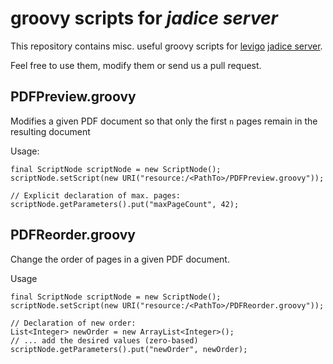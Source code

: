 groovy scripts for _jadice server_
==================================

This repository contains misc. useful groovy scripts for [levigo](http://www.levigo.com) [jadice server](http://www.levigo.com/document-management/products/jadice-server/).

Feel free to use them, modify them or send us a pull request.

PDFPreview.groovy
-----------------

Modifies a given PDF document so that only the first `n` pages remain in the resulting document

Usage:

    final ScriptNode scriptNode = new ScriptNode();
    scriptNode.setScript(new URI("resource:/<PathTo>/PDFPreview.groovy"));

    // Explicit declaration of max. pages:
    scriptNode.getParameters().put("maxPageCount", 42);
	
PDFReorder.groovy
-----------------

Change the order of pages in a given PDF document.

Usage

    final ScriptNode scriptNode = new ScriptNode();
    scriptNode.setScript(new URI("resource:/<PathTo>/PDFReorder.groovy"));

    // Declaration of new order:
	List<Integer> newOrder = new ArrayList<Integer>();
	// ... add the desired values (zero-based)
    scriptNode.getParameters().put("newOrder", newOrder);
	
